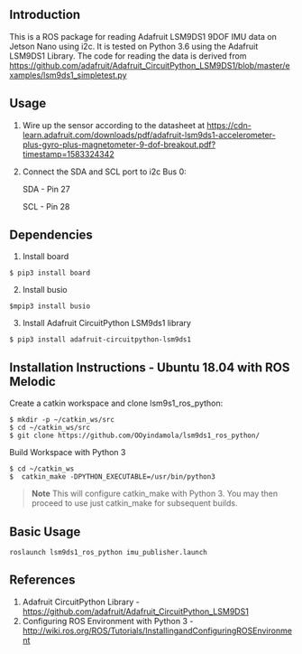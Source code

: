 ## Introduction
This is a ROS package for reading Adafruit LSM9DS1 9DOF IMU data on Jetson Nano using i2c. It is tested on Python 3.6 using the Adafruit LSM9DS1 Library. The code for reading the data is derived from https://github.com/adafruit/Adafruit_CircuitPython_LSM9DS1/blob/master/examples/lsm9ds1_simpletest.py

## Usage
1. Wire up the sensor according to the datasheet at https://cdn-learn.adafruit.com/downloads/pdf/adafruit-lsm9ds1-accelerometer-plus-gyro-plus-magnetometer-9-dof-breakout.pdf?timestamp=1583324342

2. Connect the SDA and SCL port to i2c Bus 0:
  
      SDA - Pin 27

      SCL - Pin 28

## Dependencies
1. Install board
```
$ pip3 install board
```
2. Install busio
```
$mpip3 install busio
```
3. Install Adafruit CircuitPython LSM9ds1 library
```
$ pip3 install adafruit-circuitpython-lsm9ds1
```

## Installation Instructions - Ubuntu 18.04 with ROS Melodic
Create a catkin workspace and clone lsm9s1_ros_python:
```
$ mkdir -p ~/catkin_ws/src
$ cd ~/catkin_ws/src
$ git clone https://github.com/OOyindamola/lsm9ds1_ros_python/
```
Build Workspace with Python 3
```
$ cd ~/catkin_ws
$  catkin_make -DPYTHON_EXECUTABLE=/usr/bin/python3
```
> **Note** This will configure catkin_make with Python 3. You may then proceed to use just catkin_make for subsequent builds. 
## Basic Usage
```
roslaunch lsm9ds1_ros_python imu_publisher.launch
```

## References
1. Adafruit CircuitPython Library - https://github.com/adafruit/Adafruit_CircuitPython_LSM9DS1
2. Configuring ROS Environment with Python 3 - http://wiki.ros.org/ROS/Tutorials/InstallingandConfiguringROSEnvironment

